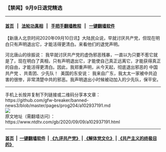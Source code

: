 ### 【禁闻】9月9日退党精选
------------------------

#### [首页](https://github.com/gfw-breaker/banned-news3/blob/master/README.md) &nbsp;&nbsp;|&nbsp;&nbsp; [法轮功真相](https://github.com/begood0513/basic/blob/master/README.md)  &nbsp;&nbsp;|&nbsp;&nbsp; [手把手翻墙教程](https://github.com/gfw-breaker/guides/wiki)  &nbsp;&nbsp;|&nbsp;&nbsp; [一键翻墙软件](https://github.com/gfw-breaker/nogfw/blob/master/README.md)  



<div><div class="post_content" itemprop="articleBody">
 <p>
  【新唐人北京时间2020年09月10日讯】大陆民众说，早就讨厌共产党，但现在明白只有声明退出它，才能活得更清白。来看他们的退党声明。
 </p>
 <p>
  河北唐山的徐振说： 我早就讨厌共产党的虚伪邪恶残暴，一直以为只要不惹它就是了，现在明白了真相，只有声明退出它，才能使自己真正远离它，才能获得真正的自由，才能活得更清白。因此，我郑重声明，从今天起，彻底退出邪恶的
  <ok href="https://www.ntdtv.com/gb/中国共产党.htm">
   中国共产党
  </ok>
  、共青团、少先队！  美国的东安说： 我来自广东，我太太一家被中共迫害的很惨，非常清楚中共的邪恶。我声明退出小时候被动加入的少先队，保平安。
 </p>
 <div class="single_ad">
 </div>
</div>
</div>
<hr/>
手机上长按并复制下列链接或二维码分享本文章：<br/>
https://github.com/gfw-breaker/banned-news3/blob/master/pages/prog204/a102937191.md <br/>
<a href='https://github.com/gfw-breaker/banned-news3/blob/master/pages/prog204/a102937191.md'><img src='https://github.com/gfw-breaker/banned-news3/blob/master/pages/prog204/a102937191.md.png'/></a> <br/>
原文地址（需翻墙访问）：https://www.ntdtv.com/gb/2020/09/09/a102937191.html


------------------------
#### [首页](https://github.com/gfw-breaker/banned-news3/blob/master/README.md) &nbsp;|&nbsp; [一键翻墙软件](https://github.com/gfw-breaker/nogfw/blob/master/README.md) &nbsp;| [《九评共产党》](https://github.com/gfw-breaker/9ping.md/blob/master/README.md#九评之一评共产党是什么) | [《解体党文化》](https://github.com/gfw-breaker/jtdwh.md/blob/master/README.md) | [《共产主义的终极目的》](https://github.com/gfw-breaker/gczydzjmd.md/blob/master/README.md)


<img src='http://gfw-breaker.win/banned-news3/pages/prog204/a102937191.md' width='0px' height='0px'/>